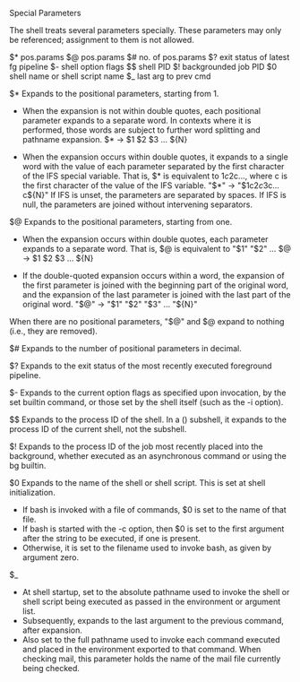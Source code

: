 Special Parameters

The shell treats several parameters specially. 
These parameters may only be referenced; assignment to them is not allowed.

$*  pos.params
$@  pos.params
$#  no. of pos.params
$?  exit status of latest fg pipeline
$-  shell option flags
$$  shell PID
$!  backgrounded job PID
$0  shell name or shell script name
$_  last arg to prev cmd


$*
Expands to the positional parameters, starting from 1.

* When the expansion is not within double quotes, each positional parameter expands to a separate word. 
  In contexts where it is performed, those words are subject to further word splitting and pathname expansion. 
  $* -> $1 $2 $3 … ${N}
  
* When the expansion occurs within double quotes, it expands to a single word with the value of each parameter 
  separated by the first character of the IFS special variable. 
  That is, $* is equivalent to $1c$2c..., where c is the first character of the value of the IFS variable.
  "$*" -> "$1c$2c$3c…c${N}"
  If IFS is unset, the parameters are separated by spaces. 
  If IFS is null, the parameters are joined without intervening separators.


$@
Expands to the positional parameters, starting from one. 

* When the expansion occurs within double quotes, each parameter expands to a separate word. 
  That is, $@ is equivalent to "$1" "$2" ... 
  $@ -> $1 $2 $3 … ${N}

* If the double-quoted expansion occurs within a word, the expansion of the first parameter is 
  joined with the beginning part of the original word, and the expansion of the last parameter 
  is joined with the last part of the original word.
  "$@" -> "$1" "$2" "$3" … "${N}"

When there are no positional parameters, "$@" and $@ expand to nothing (i.e., they are removed).


$#
Expands to the number of positional parameters in decimal.


$?
Expands to the exit status of the most recently executed foreground pipeline.


$-
Expands to the current option flags as specified upon invocation, by the set builtin command, 
or those set by the shell itself (such as the -i option).


$$
Expands to the process ID of the shell. 
In a () subshell, it expands to the process ID of the current shell, not the subshell.


$!
Expands to the process ID of the job most recently placed into the background, 
whether executed as an asynchronous command or using the bg builtin.


$0
Expands to the name of the shell or shell script. This is set at shell initialization. 
* If bash is invoked with a file of commands, $0 is set to the name of that file. 
* If bash is started with the -c option, then $0 is set to the first argument after the string to be executed, if one is present. 
* Otherwise, it is set to the filename used to invoke bash, as given by argument zero.

$_
* At shell startup, set to the absolute pathname used to invoke the shell or 
  shell script being executed as passed in the environment or argument list. 
* Subsequently, expands to the last argument to the previous command, after expansion. 
* Also set to the full pathname used to invoke each command executed and placed in the environment exported to that command. 
  When checking mail, this parameter holds the name of the mail file currently being checked.

